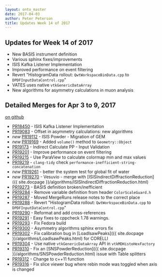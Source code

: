 ```yaml
---
layout: onto_master
date: 2017-04-03
author: Peter Peterson
title: Updates Week 14 of 2017
---
```

Updates for Week 14 of 2017
---------------------------

* New BASIS instrument definition
* Various sphinx fixes/improvements
* ISIS Kafka Listener Implementation
* Improved performance on event filtering
* Revert "HistogramData rollout: `QwtWorkspaceBinData.cpp` to `DPDFInputDataControl.cpp`"
* VATES uses native `vtkGenericDataArray`
* New algorithms for asymmetry calculations in muon analysis

Detailed Merges for Apr 3 to 9, 2017
------------------------------------
[on github](https://github.com/mantidproject/mantid/pulls?q=is%3Apr+merged%3A2017-04-04..2017-04-09)

* [PR18450](https://github.com/mantidproject/mantid/pull/18450) - ISIS Kafka Listener Implementation
* [PR19083](https://github.com/mantidproject/mantid/pull/19083) - Offset in asymmetry calculations: new algorithms
* *new* [PR19112](https://github.com/mantidproject/mantid/pull/19112) - ISIS Powder - Migration of GEM
* *new* [PR19169](https://github.com/mantidproject/mantid/pull/19169) - Added `volume()` method to `Geometry::Object`
* [PR19173](https://github.com/mantidproject/mantid/pull/19173) - Indirect Calculate PP - Input Validation
* [PR19201](https://github.com/mantidproject/mantid/pull/19201) - Improve performance on event filtering
* [PR19215](https://github.com/mantidproject/mantid/pull/19215) - Use ParaView to calculate colormap min and max values
* [PR19219](https://github.com/mantidproject/mantid/pull/19219) - `clang-tidy` check `performance-inefficient-string-concatenation`
* *new* [PR19261](https://github.com/mantidproject/mantid/pull/19261) - better the system test for global fit of water
* *new* [PR19270](https://github.com/mantidproject/mantid/pull/19270) - Vesuvio - merge with [ISISIndirectDiffractionReduction]({{ site.docpage }}/algorithms/ISISIndirectDiffractionReduction.html)
* [PR19273](https://github.com/mantidproject/mantid/pull/19273) - BASIS definition broken/inefficient
* [PR19284](https://github.com/mantidproject/mantid/pull/19284) - Remove variable definition from header `ColorScaleGuard.h`
* [PR19287](https://github.com/mantidproject/mantid/pull/19287) - Moved MergeRuns release notes to the correct place
* [PR19288](https://github.com/mantidproject/mantid/pull/19288) - Revert "HistogramData rollout: `QwtWorkspaceBinData.cpp` to `DPDFInputDataControl.cpp`"
* [PR19290](https://github.com/mantidproject/mantid/pull/19290) - Reformat and add cross-references
* [PR19291](https://github.com/mantidproject/mantid/pull/19291) - Easy fixes to cppcheck 1.78 warnings.
* [PR19293](https://github.com/mantidproject/mantid/pull/19293) - Fix Fedora build
* [PR19300](https://github.com/mantidproject/mantid/pull/19300) - Asymmetry algorithms sphinx errors fix
* [PR19302](https://github.com/mantidproject/mantid/pull/19302) - Fix calibration bug in [LoadIsawPeaks]({{ site.docpage }}/algorithms/LoadIsawPeaks.html) for CORELLI
* [PR19304](https://github.com/mantidproject/mantid/pull/19304) - Use native `vtkGenericDataArray` API in `vtkMDHistoHexFactory`
* [PR19310](https://github.com/mantidproject/mantid/pull/19310) - Fix an [SNSPowderReduction]({{ site.docpage }}/algorithms/SNSPowderReduction.html) issue with Table splitters
* [PR19312](https://github.com/mantidproject/mantid/pull/19312) - Change to c++11 function
* [PR19316](https://github.com/mantidproject/mantid/pull/19316) - Fix slice viewer bug where rebin mode was toggled when axis is changed

